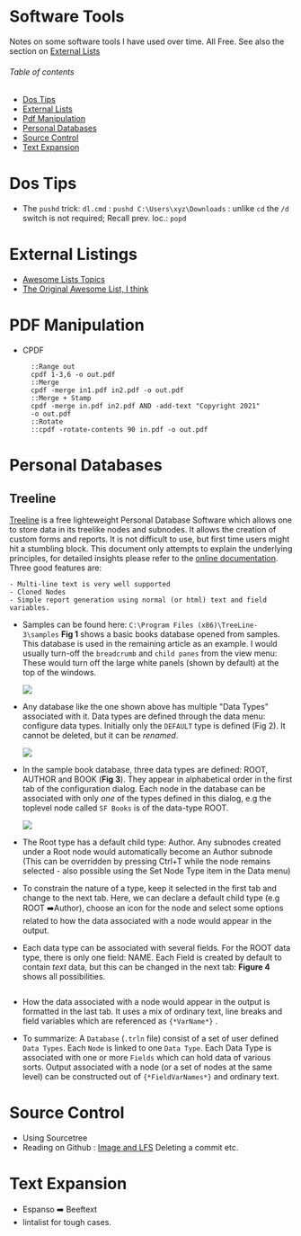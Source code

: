 # Software Tools

Notes on some software tools I have used over time. All Free. See also the section on [External Lists](#external-listings)

###### Table of contents

- [Dos Tips](#dos-tips)
- [External Lists](#external-listings)
- [Pdf Manipulation](#pdf-manipulation)
- [Personal Databases](#personal-databases)
- [Source Control](#source-control)
- [Text Expansion](#text-expansion)

# Dos Tips

- The `pushd` trick: `dl.cmd` : `pushd C:\Users\xyz\Downloads` : unlike `cd` the `/d` switch is not required; Recall prev. loc.: `popd`

# External Listings

- [Awesome Lists Topics](https://github.com/topics/awesome)
- [The Original Awesome List, I think](https://github.com/sindresorhus/awesome)

# PDF Manipulation

- CPDF
  ```
	::Range out
	cpdf 1-3,6 -o out.pdf
	::Merge
	cpdf -merge in1.pdf in2.pdf -o out.pdf
	::Merge + Stamp
	cpdf -merge in.pdf in2.pdf AND -add-text "Copyright 2021"
	-o out.pdf
	::Rotate
	::cpdf -rotate-contents 90 in.pdf -o out.pdf
	```

# Personal Databases

## Treeline

[Treeline](http://treeline.bellz.org/) is a free lighteweight Personal Database Software which allows one to store data in its treelike nodes and subnodes. It allows the creation of custom forms and reports. It is not difficult to use, but first time users might hit a stumbling block. This document only attempts to explain the underlying principles, for detailed insights please refer to the [online documentation](http://treeline.bellz.org/use.html). Three good features are:

    - Multi-line text is very well supported
    - Cloned Nodes
    - Simple report generation using normal (or html) text and field variables.

- Samples can be found here: `C:\Program Files (x86)\TreeLine-3\samples`  **Fig 1** shows a basic books database opened from samples. This database is used in the remaining article as an example. I would usually turn-off the `breadcrumb` and `child panes` from the view menu: These would turn off the large white panels (shown by default) at the top of the windows. 
  
  ![](https://i.imgur.com/wWD9Wg6.png)

- Any database like the one shown above has multiple "Data Types" associated with it. Data types are defined through the data menu: configure data types. Initially only the `DEFAULT` type is defined (Fig 2). It cannot be deleted, but it can be *renamed*.
  
  ![](https://i.imgur.com/JbTR2y6.png)
  
 - In the sample book database, three data types are defined: ROOT, AUTHOR and BOOK (**Fig 3**). They appear in alphabetical order in the first tab of the configuration dialog. Each node in the database can be associated with only *one* of the types defined in this dialog, e.g the toplevel node called `SF Books` is of the data-type ROOT.
    
    ![](https://i.imgur.com/TUck9zs.png)
  
  - The Root type has a default child type: Author. Any subnodes created under a Root node would automatically become an Author subnode (This can be overridden by pressing Ctrl+T while the node remains selected - also possible using the Set Node Type item in the Data menu)
  
  - To constrain the nature of a type, keep it selected in the first tab and change to the next tab. Here, we can declare a default child type (e.g ROOT ➡️Author), choose an icon for the node and select some options related to how the data associated with a node would appear in the output.
  
  - Each data type can be associated with several fields.  For the ROOT data type, there is only one field: NAME. Each Field is created by default to contain *text* data, but this can be changed in the next tab: **Figure 4** shows all possibilities.
    
    <img src="https://i.imgur.com/4R7LgwA.png" title="" alt="" data-align="center">
  
  - How the data associated with a node would appear in the output is formatted in the last tab. It uses a mix of ordinary text, line breaks and field variables which are referenced as `{*VarName*}` . 

- To summarize:   A `Database` (`.trln` file) consist of a set of user defined `Data Types`. Each `Node` is linked to one `Data Type`. Each Data Type is associated with one or more `Fields` which can hold data of various sorts. Output associated with a node (or a set of nodes at the same level) can be constructed out of  `{*FieldVarNames*}` and ordinary text.

# Source Control

- Using Sourcetree
- Reading on Github : [Image and LFS](https://docs.github.com/en/repositories/working-with-files/managing-large-files/about-large-files-on-github) Deleting a commit etc.

# Text Expansion

- Espanso ➡️ Beeftext
- lintalist for tough cases. 
